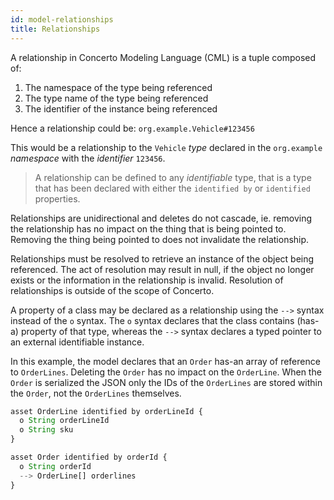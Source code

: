 ```yaml
---
id: model-relationships
title: Relationships
---
```


A relationship in Concerto Modeling Language (CML) is a tuple composed of:

1. The namespace of the type being referenced
2. The type name of the type being referenced
3. The identifier of the instance being referenced

Hence a relationship could be: `org.example.Vehicle#123456`

This would be a relationship to the `Vehicle` _type_ declared in the `org.example` _namespace_ with the _identifier_ `123456`.

> A relationship can be defined to any *identifiable* type, that is a type that has been declared with either the `identified by` or `identified` properties.

Relationships are unidirectional and deletes do not cascade, ie. removing the relationship has no impact on the thing that is being pointed to. Removing the thing being pointed to does not invalidate the relationship.

Relationships must be resolved to retrieve an instance of the object being referenced. The act of resolution may result in null, if the object no longer exists or the information in the relationship is invalid. Resolution of relationships is outside of the scope of Concerto.

A property of a class may be declared as a relationship using the `-->` syntax instead of the `o` syntax. The `o` syntax declares that the class contains (has-a) property of that type, whereas the `-->` syntax declares a typed pointer to an external identifiable instance.

In this example, the model declares that an `Order` has-an array of reference to `OrderLines`. Deleting the `Order` has no impact on the `OrderLine`. When the `Order` is serialized the JSON only the IDs of the `OrderLines` are stored within the `Order`, not the `OrderLines` themselves.

```js
asset OrderLine identified by orderLineId {
  o String orderLineId
  o String sku
}

asset Order identified by orderId {
  o String orderId
  --> OrderLine[] orderlines
}
```
